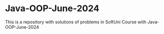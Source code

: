 # Java-OOP-June-2024
This is a repository with solutions of problems in SoftUni Course with Java-OOP-June-2024
